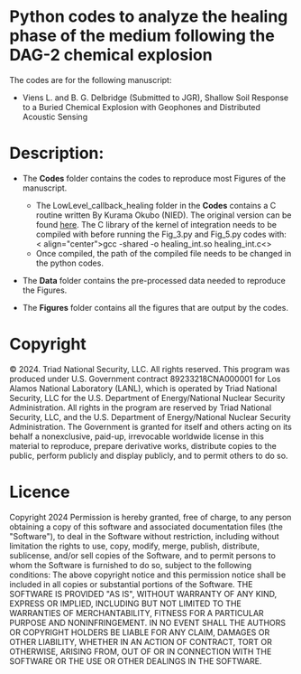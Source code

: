 # Python codes to analyze the healing phase of the medium following the DAG-2 chemical explosion

The codes are for the following manuscript:
- Viens L. and B. G. Delbridge (Submitted to JGR), Shallow Soil Response to a Buried Chemical Explosion with Geophones and Distributed Acoustic Sensing


# Description:

- The **Codes** folder contains the codes to reproduce most Figures of the manuscript.
  - The LowLevel_callback_healing folder in the **Codes** contains a C routine written By Kurama Okubo (NIED). The original version can be found [here](https://github.com/kura-okubo/SeisMonitoring_Paper/tree/master/Post/ModelFit/code/LowLevel_callback_healing_distributed). The C library of the kernel of integration needs to be compiled with before running the Fig_3.py and Fig_5.py codes with:
  < align="center">gcc -shared -o healing_int.so healing_int.c<>
  - Once compiled, the path of the compiled file needs to be changed in the python codes.
   
- The **Data** folder contains the pre-processed data needed to reproduce the Figures.
- The **Figures** folder contains all the figures that are output by the codes.

# Copyright

© 2024. Triad National Security, LLC. All rights reserved.
This program was produced under U.S. Government contract 89233218CNA000001 for Los Alamos
National Laboratory (LANL), which is operated by Triad National Security, LLC for the U.S.
Department of Energy/National Nuclear Security Administration. All rights in the program are
reserved by Triad National Security, LLC, and the U.S. Department of Energy/National Nuclear
Security Administration. The Government is granted for itself and others acting on its behalf a
nonexclusive, paid-up, irrevocable worldwide license in this material to reproduce, prepare
derivative works, distribute copies to the public, perform publicly and display publicly, and to permit
others to do so.

# Licence

Copyright 2024
Permission is hereby granted, free of charge, to any person obtaining a copy of this software and associated documentation files (the "Software"), to deal in the Software without restriction, including without limitation the rights to use, copy, modify, merge, publish, distribute, sublicense, and/or sell copies of the Software, and to permit persons to whom the Software is furnished to do so, subject to the following conditions:
The above copyright notice and this permission notice shall be included in all copies or substantial portions of the Software.
THE SOFTWARE IS PROVIDED "AS IS", WITHOUT WARRANTY OF ANY KIND, EXPRESS OR
IMPLIED, INCLUDING BUT NOT LIMITED TO THE WARRANTIES OF MERCHANTABILITY,
FITNESS FOR A PARTICULAR PURPOSE AND NONINFRINGEMENT. IN NO EVENT SHALL THE
AUTHORS OR COPYRIGHT HOLDERS BE LIABLE FOR ANY CLAIM, DAMAGES OR OTHER
LIABILITY, WHETHER IN AN ACTION OF CONTRACT, TORT OR OTHERWISE, ARISING FROM,
OUT OF OR IN CONNECTION WITH THE SOFTWARE OR THE USE OR OTHER DEALINGS IN THE
SOFTWARE.
